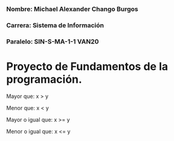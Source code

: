 ### Nombre: Michael Alexander Chango Burgos
### Carrera: Sistema de Información
### Paralelo: SIN-S-MA-1-1 VAN20

# Proyecto de Fundamentos de la programación.
Mayor que: x > y

Menor que: x < y

Mayor o igual que: x >= y

Menor o igual que: x <= y

